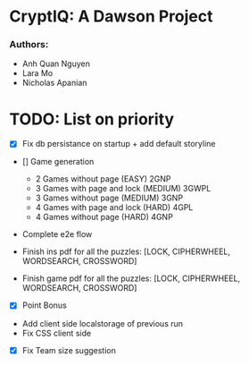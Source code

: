 # CryptIQ: A Dawson Project
### Authors: 
- Anh Quan Nguyen
- Lara Mo 
- Nicholas Apanian

# TODO: List on priority
- [x] Fix db persistance on startup + add default storyline
- [] Game generation
    - 2 Games without page (EASY) 2GNP
    - 3 Games with page and lock (MEDIUM) 3GWPL
    - 3 Games without page (MEDIUM) 3GNP
    - 4 Games with page and lock (HARD) 4GPL
    - 4 Games without page (HARD) 4GNP
- Complete e2e flow

- Finish ins pdf for all the puzzles: [LOCK, CIPHERWHEEL, WORDSEARCH, CROSSWORD] 

- Finish game pdf for all the puzzles: [LOCK, CIPHERWHEEL, WORDSEARCH, CROSSWORD]


- [x] Point Bonus
- Add client side localstorage of previous run
- Fix CSS client side
- [x] Fix Team size suggestion
